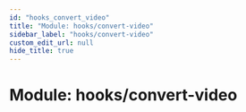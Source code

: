 ```yaml
---
id: "hooks_convert_video"
title: "Module: hooks/convert-video"
sidebar_label: "hooks/convert-video"
custom_edit_url: null
hide_title: true
---
```


# Module: hooks/convert-video
